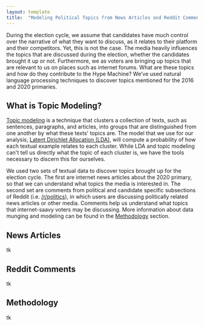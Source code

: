 ```yaml
---
layout: template
title:  "Modeling Political Topics from News Articles and Reddit Comments"
---
```


During the election cycle, we assume that candidates have much control over the narrative of what they want to discuss, as it relates to their platform and their competitors. Yet, this is not the case. The media heavily influences the topics that are discussed during the election, whether the candidates brought it up or not. Furthermore, we as voters are bringing up topics that are relevant to us on places such as internet forums. What are these topics and how do they contribute to the Hype Machine? We’ve used natural language processing techniques to discover topics mentioned for the 2016 and 2020 primaries.

## What is Topic Modeling?

[Topic modeling](https://en.wikipedia.org/wiki/Topic_model) is a technique that clusters a collection of texts, such as sentences, paragraphs, and articles, into groups that are distinguished from one another by what these texts' topics are. The model that we use for our analysis, [Latent Dirichlet Allocation (LDA)](https://en.wikipedia.org/wiki/Latent_Dirichlet_allocation), will compute a probability of how each textual example relates to each cluster. While LDA and topic modeling can't tell us directly what the topic of each cluster is, we have the tools necessary to discern this for ourselves.

We used two sets of textual data to discover topics brought up for the election cycle. The first are internet news articles about the 2020 primary, so that we can understand what topics the media is interested in. The second set are comments from political and candidate specific subsections of Reddit (i.e. [/r/politics](https://www.reddit.com/r/politics)), in which users are discussing politically related news articles or other media. Comments help us understand what topics that internet-saavy voters may be discussing. More information about data munging and modeling can be found in the [Methodology](#methodology) section.

## News Articles

tk

## Reddit Comments

tk

## Methodology

tk
